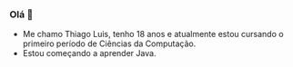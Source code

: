 ### Olá 👋

- Me chamo Thiago Luis, tenho 18 anos e atualmente estou cursando o primeiro período de Ciências da Computação. 
- Estou começando a aprender Java. 
